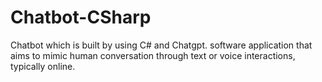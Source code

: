 # Chatbot-CSharp
Chatbot which is built by using C# and Chatgpt. software application that aims to mimic human conversation through text or voice interactions, typically online.
